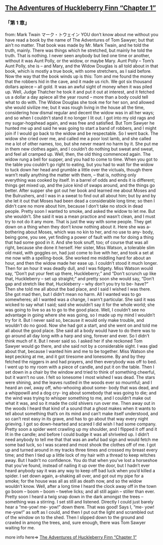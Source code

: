 ## [The Adventures of Huckleberry Finn “Chapter 1”](https://www.beanreading.com/ja/article/767?source=github )  
###  「第 1 章」 
  from:  Mark Twain マーク・トウェイン 
YOU don’t know about me without you have read a book by the name of The Adventures of Tom Sawyer; but that ain’t no matter. That book was made by Mr. Mark Twain, and he told the truth, mainly. There was things which he stretched, but mainly he told the truth. That is nothing. I never seen anybody but lied one time or another, without it was Aunt Polly, or the widow, or maybe Mary. Aunt Polly – Tom’s Aunt Polly, she is – and Mary, and the Widow Douglas is all told about in that book, which is mostly a true book, with some stretchers, as I said before.
Now the way that the book winds up is this: Tom and me found the money that the robbers hid in the cave, and it made us rich. We got six thousand dollars apiece – all gold. It was an awful sight of money when it was piled up. Well, Judge Thatcher he took it and put it out at interest, and it fetched us a dollar a day apiece all the year round – more than a body could tell what to do with. The Widow Douglas she took me for her son, and allowed she would sivilize me; but it was rough living in the house all the time, considering how dismal regular and decent the widow was in all her ways; and so when I couldn’t stand it no longer I lit out. I got into my old rags and my sugar-hogshead again, and was free and satisfied. But Tom Sawyer he hunted me up and said he was going to start a band of robbers, and I might join if I would go back to the widow and be respectable. So I went back.
The widow she cried over me, and called me a poor lost lamb, and she called me a lot of other names, too, but she never meant no harm by it. She put me in them new clothes again, and I couldn’t do nothing but sweat and sweat, and feel all cramped up. Well, then, the old thing commenced again. The widow rung a bell for supper, and you had to come to time. When you got to the table you couldn’t go right to eating, but you had to wait for the widow to tuck down her head and grumble a little over the victuals, though there warn’t really anything the matter with them, – that is, nothing only everything was cooked by itself. In a barrel of odds and ends it is different; things get mixed up, and the juice kind of swaps around, and the things go better.
After supper she got out her book and learned me about Moses and the Bulrushers, and I was in a sweat to find out all about him; but by and by she let it out that Moses had been dead a considerable long time; so then I didn’t care no more about him, because I don’t take no stock in dead people.
Pretty soon I wanted to smoke, and asked the widow to let me. But she wouldn’t. She said it was a mean practice and wasn’t clean, and I must try to not do it any more. That is just the way with some people. They get down on a thing when they don’t know nothing about it. Here she was a-bothering about Moses, which was no kin to her, and no use to any- body, being gone, you see, yet finding a power of fault with me for doing a thing that had some good in it. And she took snuff, too; of course that was all right, because she done it herself.
Her sister, Miss Watson, a tolerable slim old maid, with goggles on, had just come to live with her, and took a set at me now with a spelling-book. She worked me middling hard for about an hour, and then the widow made her ease up. I couldn’t stood it much longer. Then for an hour it was deadly dull, and I was fidgety. Miss Watson would say, “Don’t put your feet up there, Huckleberry;” and “Don’t scrunch up like that, Huckleberry – set up straight;” and pretty soon she would say, “Don’t gap and stretch like that, Huckleberry – why don’t you try to be- have?” Then she told me all about the bad place, and I said I wished I was there. She got mad then, but I didn’t mean no harm. All I wanted was to go somewheres; all I wanted was a change, I warn’t particular. She said it was wicked to say what I said; said she wouldn’t say it for the whole world; she was going to live so as to go to the good place. Well, I couldn’t see no advantage in going where she was going, so I made up my mind I wouldn’t try for it. But I never said so, because it would only make trouble, and wouldn’t do no good.
Now she had got a start, and she went on and told me all about the good place. She said all a body would have to do there was to go around all day long with a harp and sing, forever and ever. So I didn’t think much of it. But I never said so. I asked her if she reckoned Tom Sawyer would go there, and she said not by a considerable sight. I was glad about that, because I wanted him and me to be together.
Miss Watson she kept pecking at me, and it got tiresome and lonesome. By and by they fetched the niggers in and had prayers, and then everybody was off to bed. I went up to my room with a piece of candle, and put it on the table. Then I set down in a chair by the window and tried to think of something cheerful, but it warn’t no use. I felt so lonesome I most wished I was dead. The stars were shining, and the leaves rustled in the woods ever so mournful; and I heard an owl, away off, who-whooing about some- body that was dead, and a whippowill and a dog cry- ing about somebody that was going to die; and the wind was trying to whisper something to me, and I couldn’t make out what it was, and so it made the cold shivers run over me. Then away out in the woods I heard that kind of a sound that a ghost makes when it wants to tell about something that’s on its mind and can’t make itself understood, and so can’t rest easy in its grave, and has to go about that way every night grieving. I got so down-hearted and scared I did wish I had some company. Pretty soon a spider went crawling up my shoulder, and I flipped it off and it lit in the candle; and before I could budge it was all shriveled up. I didn’t need anybody to tell me that that was an awful bad sign and would fetch me some bad luck, so I was scared and most shook the clothes off of me. I got up and turned around in my tracks three times and crossed my breast every time; and then I tied up a little lock of my hair with a thread to keep witches away. But I hadn’t no confidence. You do that when you’ve lost a horseshoe that you’ve found, instead of nailing it up over the door, but I hadn’t ever heard anybody say it was any way to keep off bad luck when you’d killed a spider.
I set down again, a-shaking all over, and got out my pipe for a smoke; for the house was all as still as death now, and so the widow wouldn’t know. Well, after a long time I heard the clock away off in the town go boom – boom – boom – twelve licks; and all still again – stiller than ever. Pretty soon I heard a twig snap down in the dark amongst the trees – something was a stirring. I set still and listened. Directly I could just barely hear a “me-yow! me- yow!” down there. That was good! Says I, “me- yow! me-yow!” as soft as I could, and then I put out the light and scrambled out of the window on to the shed. Then I slipped down to the ground and crawled in among the trees, and, sure enough, there was Tom Sawyer waiting for me.


more info here=>   [The Adventures of Huckleberry Finn “Chapter 1”](https://www.beanreading.com/ja/article/767?source=github ) 
